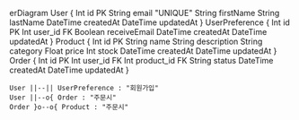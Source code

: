 erDiagram
    User {
        Int id PK
        String email "UNIQUE"
        String firstName
        String lastName
        DateTime createdAt
        DateTime updatedAt
    }
    UserPreference {
        Int id PK
        Int user_id FK
        Boolean receiveEmail
        DateTime createdAt
        DateTime updatedAt
    }
    Product {
        Int id PK
        String name
        String description
        String category
        Float price
        Int stock
        DateTime createdAt
        DateTime updatedAt
    }
    Order {
        Int id PK
        Int user_id FK
        Int product_id FK
        String status
        DateTime createdAt
        DateTime updatedAt
    }

    User ||--|| UserPreference : "회원가입"
    User ||--o{ Order : "주문시"
    Order }o--o{ Product : "주문시"